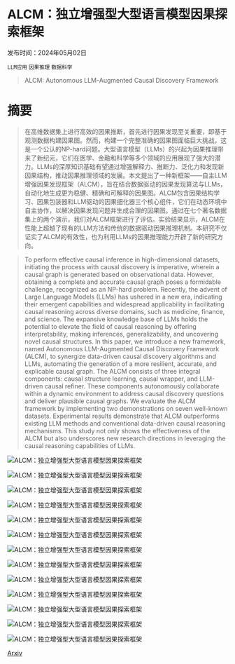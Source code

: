 # ALCM：独立增强型大型语言模型因果探索框架

发布时间：2024年05月02日

`LLM应用` `因果推理` `数据科学`

> ALCM: Autonomous LLM-Augmented Causal Discovery Framework

# 摘要

> 在高维数据集上进行高效的因果推断，首先进行因果发现至关重要，即基于观测数据构建因果图。然而，构建一个完整准确的因果图面临巨大挑战，这是一个公认的NP-hard问题。大型语言模型（LLMs）的兴起为因果推理带来了新纪元，它们在医学、金融和科学等多个领域的应用展现了强大的潜力。LLMs的深厚知识基础有望通过增强解释力、推断力、泛化力和发现新因果结构，推动因果推理领域的发展。本文提出了一种新框架——自主LLM增强因果发现框架（ALCM），旨在结合数据驱动的因果发现算法与LLMs，自动化地生成更为稳健、精确和可解释的因果图。ALCM包含因果结构学习、因果包装器和LLM驱动的因果细化器三个核心组件，它们在动态环境中自主协作，以解决因果发现问题并生成合理的因果图。通过在七个著名数据集上的两个演示，我们对ALCM框架进行了评估。实验结果显示，ALCM在性能上超越了现有的LLM方法和传统的数据驱动因果推理机制。本研究不仅证实了ALCM的有效性，也为利用LLMs的因果推理能力开辟了新的研究方向。

> To perform effective causal inference in high-dimensional datasets, initiating the process with causal discovery is imperative, wherein a causal graph is generated based on observational data. However, obtaining a complete and accurate causal graph poses a formidable challenge, recognized as an NP-hard problem. Recently, the advent of Large Language Models (LLMs) has ushered in a new era, indicating their emergent capabilities and widespread applicability in facilitating causal reasoning across diverse domains, such as medicine, finance, and science. The expansive knowledge base of LLMs holds the potential to elevate the field of causal reasoning by offering interpretability, making inferences, generalizability, and uncovering novel causal structures. In this paper, we introduce a new framework, named Autonomous LLM-Augmented Causal Discovery Framework (ALCM), to synergize data-driven causal discovery algorithms and LLMs, automating the generation of a more resilient, accurate, and explicable causal graph. The ALCM consists of three integral components: causal structure learning, causal wrapper, and LLM-driven causal refiner. These components autonomously collaborate within a dynamic environment to address causal discovery questions and deliver plausible causal graphs. We evaluate the ALCM framework by implementing two demonstrations on seven well-known datasets. Experimental results demonstrate that ALCM outperforms existing LLM methods and conventional data-driven causal reasoning mechanisms. This study not only shows the effectiveness of the ALCM but also underscores new research directions in leveraging the causal reasoning capabilities of LLMs.

![ALCM：独立增强型大型语言模型因果探索框架](../../..//opt/data/Projects/HuggingArxiv/paper_images/2405.01744/x1.png)

![ALCM：独立增强型大型语言模型因果探索框架](../../..//opt/data/Projects/HuggingArxiv/paper_images/2405.01744/x2.png)

![ALCM：独立增强型大型语言模型因果探索框架](../../..//opt/data/Projects/HuggingArxiv/paper_images/2405.01744/x3.png)

![ALCM：独立增强型大型语言模型因果探索框架](../../..//opt/data/Projects/HuggingArxiv/paper_images/2405.01744/x4.png)

![ALCM：独立增强型大型语言模型因果探索框架](../../..//opt/data/Projects/HuggingArxiv/paper_images/2405.01744/x5.png)

![ALCM：独立增强型大型语言模型因果探索框架](../../..//opt/data/Projects/HuggingArxiv/paper_images/2405.01744/x6.png)

![ALCM：独立增强型大型语言模型因果探索框架](../../..//opt/data/Projects/HuggingArxiv/paper_images/2405.01744/x7.png)

![ALCM：独立增强型大型语言模型因果探索框架](../../..//opt/data/Projects/HuggingArxiv/paper_images/2405.01744/x8.png)

![ALCM：独立增强型大型语言模型因果探索框架](../../..//opt/data/Projects/HuggingArxiv/paper_images/2405.01744/x9.png)

![ALCM：独立增强型大型语言模型因果探索框架](../../..//opt/data/Projects/HuggingArxiv/paper_images/2405.01744/x10.png)

![ALCM：独立增强型大型语言模型因果探索框架](../../..//opt/data/Projects/HuggingArxiv/paper_images/2405.01744/x11.png)

![ALCM：独立增强型大型语言模型因果探索框架](../../..//opt/data/Projects/HuggingArxiv/paper_images/2405.01744/x12.png)

![ALCM：独立增强型大型语言模型因果探索框架](../../..//opt/data/Projects/HuggingArxiv/paper_images/2405.01744/x13.png)

[Arxiv](https://arxiv.org/abs/2405.01744)